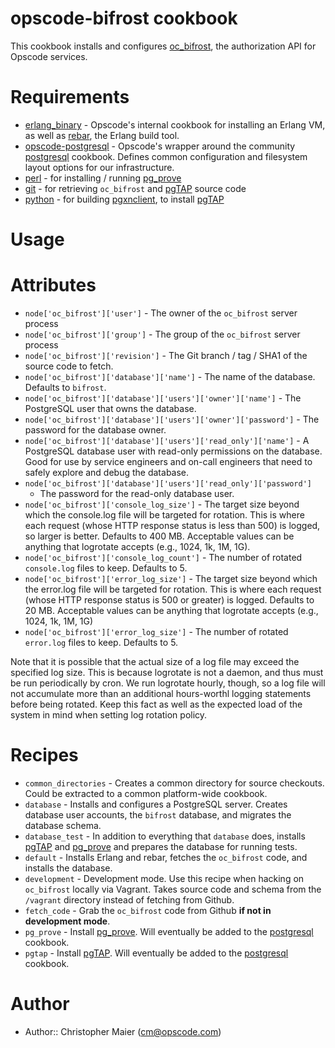 opscode-bifrost cookbook
======================

This cookbook installs and configures [oc_bifrost](https://github.com/opscode/oc_bifrost), the authorization API for Opscode services.

Requirements
============

* [erlang_binary][] - Opscode's internal cookbook for installing an Erlang
  VM, as well as [rebar][], the Erlang build tool.
* [opscode-postgresql][] - Opscode's wrapper around the community
  [postgresql][] cookbook.  Defines common configuration and
  filesystem layout options for our infrastructure.
* [perl][] - for installing / running [pg_prove][]
* [git][] - for retrieving `oc_bifrost` and [pgTAP][] source code
* [python][] - for building [pgxnclient][], to install [pgTAP][]

Usage
=====

Attributes
==========

* `node['oc_bifrost']['user']` - The owner of the `oc_bifrost` server process
* `node['oc_bifrost']['group']` - The group of the `oc_bifrost` server process
* `node['oc_bifrost']['revision']` - The Git branch / tag / SHA1 of
  the source code to fetch.
* `node['oc_bifrost']['database']['name']` - The name of the
  database.  Defaults to `bifrost`.
* `node['oc_bifrost']['database']['users']['owner']['name']` - The
  PostgreSQL user that owns the database.
* `node['oc_bifrost']['database']['users']['owner']['password']` -
  The password for the database owner.
* `node['oc_bifrost']['database']['users']['read_only']['name']` -
  A PostgreSQL database user with read-only permissions on the
  database.  Good for use by service engineers and on-call engineers
  that need to safely explore and debug the database.
* `node['oc_bifrost']['database']['users']['read_only']['password']`
  - The password for the read-only database user.
* `node['oc_bifrost']['console_log_size']` -
  The target size beyond which the console.log file will be targeted for
  rotation.  This is where each request (whose HTTP response status is
  less than 500) is logged, so larger is better.  Defaults to 400 MB.
  Acceptable values can be anything that logrotate accepts (e.g.,
  1024, 1k, 1M, 1G).
* `node['oc_bifrost']['console_log_count']` -
  The number of rotated `console.log` files to keep.  Defaults to 5.
* `node['oc_bifrost']['error_log_size']` -
  The target size beyond which the error.log file will be targeted for
  rotation.  This is where each request (whose HTTP response status is
  500 or greater) is logged.  Defaults to 20 MB. Acceptable values can
  be anything that logrotate accepts (e.g., 1024, 1k, 1M, 1G)
* `node['oc_bifrost']['error_log_size']` -
  The number of rotated `error.log` files to keep.  Defaults to 5.

Note that it is possible that the actual size of a log file may exceed
the specified log size.  This is because logrotate is not a daemon,
and thus must be run periodically by cron.  We run logrotate hourly,
though, so a log file will not accumulate more than an additional
hours-worthl logging statements before being rotated.  Keep this fact
as well as the expected load of the system in mind when setting log
rotation policy.

Recipes
=======

* `common_directories` - Creates a common directory for source
  checkouts.  Could be extracted to a common platform-wide cookbook.
* `database` - Installs and configures a PostgreSQL server.  Creates
  database user accounts, the `bifrost` database, and migrates the
  database schema.
* `database_test` - In addition to everything that `database` does,
  installs [pgTAP][] and [pg_prove][] and prepares the database for
  running tests.
* `default` - Installs Erlang and rebar, fetches the `oc_bifrost` code,
  and installs the database.
* `development` - Development mode.  Use this recipe when hacking on
  `oc_bifrost` locally via Vagrant.  Takes source code and schema from
  the `/vagrant` directory instead of fetching from Github.
* `fetch_code` - Grab the `oc_bifrost` code from Github __if not in
  development mode__.
* `pg_prove` - Install [pg_prove][].  Will eventually be added to the
  [postgresql][] cookbook.
* `pgtap` - Install [pgTAP][].  Will eventually be added to the
  [postgresql][] cookbook.

# Author

- Author:: Christopher Maier (<cm@opscode.com>)


[erlang_binary]:https://github.com/opscode/opscode-platform-cookbooks/tree/rs-prod/cookbooks/erlang_binary
[rebar]:https://github.com/basho/rebar
[opscode-postgresql]:https://github.com/opscode/opscode-platform-cookbooks/tree/rs-prod/cookbooks/opscode-postgresql
[postgresql]:https://github.com/opscode-cookbooks/postgresql
[perl]:https://github.com/opscode-cookbooks/perl
[pg_prove]:http://search.cpan.org/~dwheeler/TAP-Parser-SourceHandler-pgTAP-3.29/bin/pg_prove
[git]:https://github.com/opscode-cookbooks/git
[python]:https://github.com/opscode-cookbooks/python
[pgxnclient]:http://pgxnclient.projects.pgfoundry.org
[pgTAP]:http://pgtap.org
